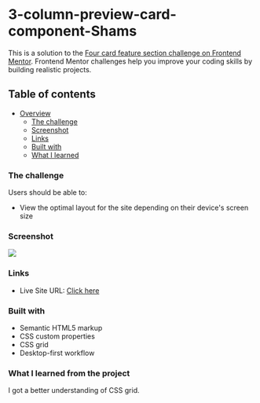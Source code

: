 # 3-column-preview-card-component-Shams

This is a solution to the [Four card feature section challenge on Frontend Mentor](https://www.frontendmentor.io/challenges/four-card-feature-section-weK1eFYK). Frontend Mentor challenges help you improve your coding skills by building realistic projects.

## Table of contents

- [Overview](#overview)
  - [The challenge](#the-challenge)
  - [Screenshot](#screenshot)
  - [Links](#links)
  - [Built with](#built-with)
  - [What I learned](#what-i-learned)

### The challenge

Users should be able to:

- View the optimal layout for the site depending on their device's screen size

### Screenshot

<img src='https://i.ibb.co/fMv1qW5/screencapture-127-0-0-1-5500-index-html-2022-04-07-16-36-59.png'>

### Links

- Live Site URL: [Click here](https://ninjas-t.github.io/3-column-preview-card-component-Shams/)

### Built with

- Semantic HTML5 markup
- CSS custom properties
- CSS grid
- Desktop-first workflow

### What I learned from the project

I got a better understanding of CSS grid.
